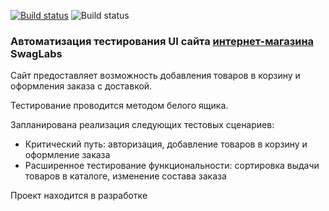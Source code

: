 [![Build status](https://ci.appveyor.com/api/projects/status/14epnv37n7l5txw0?svg=true)](https://ci.appveyor.com/project/granegoro/saucedemo)
![Build status](https://github.com/granegoro/SauceDemo/actions/workflows/gradle.yml/badge.svg)

### Автоматизация тестирования UI сайта [интернет-магазина](https://www.saucedemo.com/) SwagLabs

Сайт предоставляет возможность добавления товаров в корзину и оформления заказа с доставкой.

Тестирование проводится методом белого ящика.

Запланирована реализация следующих тестовых сценариев: 
- Критический путь: авторизация, добавление товаров в корзину и оформление заказа
- Расширенное тестирование функциональности: сортировка выдачи товаров в каталоге, изменение состава заказа 

Проект находится в разработке
